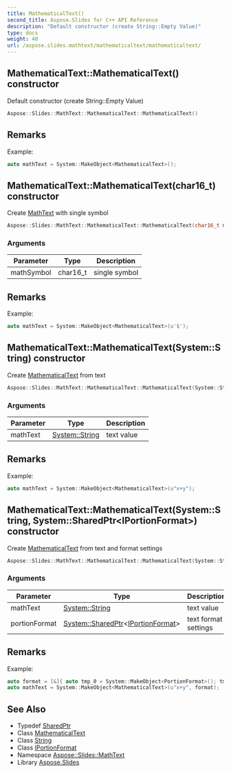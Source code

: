 ```yaml
---
title: MathematicalText()
second_title: Aspose.Slides for C++ API Reference
description: "Default constructor (create String::Empty Value)"
type: docs
weight: 40
url: /aspose.slides.mathtext/mathematicaltext/mathematicaltext/
---
```

## MathematicalText::MathematicalText() constructor


Default constructor (create String::Empty Value)

```cpp
Aspose::Slides::MathText::MathematicalText::MathematicalText()
```

## Remarks


Example: 
```cpp
auto mathText = System::MakeObject<MathematicalText>();
```

## MathematicalText::MathematicalText(char16_t) constructor


Create [MathText](../../) with single symbol

```cpp
Aspose::Slides::MathText::MathematicalText::MathematicalText(char16_t mathSymbol)
```


### Arguments

| Parameter | Type | Description |
| --- | --- | --- |
| mathSymbol | char16_t | single symbol |
## Remarks



Example: 
```cpp
auto mathText = System::MakeObject<MathematicalText>(u'$');
```

## MathematicalText::MathematicalText(System::String) constructor


Create [MathematicalText](../) from text

```cpp
Aspose::Slides::MathText::MathematicalText::MathematicalText(System::String mathText)
```


### Arguments

| Parameter | Type | Description |
| --- | --- | --- |
| mathText | [System::String](../../../system/string/) | text value |
## Remarks



Example: 
```cpp
auto mathText = System::MakeObject<MathematicalText>(u"x+y");
```

## MathematicalText::MathematicalText(System::String, System::SharedPtr\<IPortionFormat\>) constructor


Create [MathematicalText](../) from text and format settings

```cpp
Aspose::Slides::MathText::MathematicalText::MathematicalText(System::String mathText, System::SharedPtr<IPortionFormat> portionFormat)
```


### Arguments

| Parameter | Type | Description |
| --- | --- | --- |
| mathText | [System::String](../../../system/string/) | text value |
| portionFormat | [System::SharedPtr](../../../system/sharedptr/)\<[IPortionFormat](../../../aspose.slides/iportionformat/)\> | text format settings |
## Remarks



Example: 
```cpp
auto format = [&]{ auto tmp_0 = System::MakeObject<PortionFormat>(); tmp_0->set_FontHeight(12); return tmp_0; }();
auto mathText = System::MakeObject<MathematicalText>(u"x+y", format);
```

## See Also

* Typedef [SharedPtr](../../../system/sharedptr/)
* Class [MathematicalText](../)
* Class [String](../../../system/string/)
* Class [IPortionFormat](../../../aspose.slides/iportionformat/)
* Namespace [Aspose::Slides::MathText](../../)
* Library [Aspose.Slides](../../../)